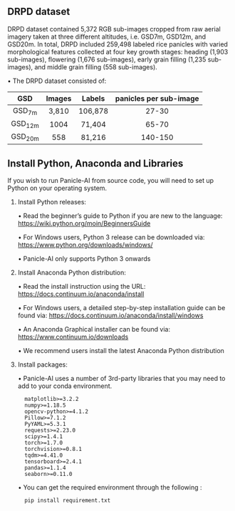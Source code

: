 ## DRPD dataset
DRPD dataset contained 5,372 RGB sub-images cropped from raw aerial imagery taken at three different altitudes, i.e. GSD7m, GSD12m, and GSD20m. In total, DRPD included 259,498 labeled rice panicles with varied morphological features collected at four key growth stages: heading (1,903 sub-images), flowering (1,676 sub-images), early grain filling (1,235 sub-images), and middle grain filling (558 sub-images). 


•   The DRPD dataset consisted of: 

|   GSD | Images | Labels | panicles per sub-image |
| :----: | :----: | :----: | :----: |
| GSD<sub>7m</sub> | 3,810 | 106,878 | 27-30 | 
| GSD<sub>12m</sub> | 1004 | 71,404 | 65-70 |
| GSD<sub>20m</sub> | 558 | 81,216 | 140-150 |


## Install Python, Anaconda and Libraries
If you wish to run Panicle-AI from source code, you will need to set up Python on your operating system. 

1. Install Python releases:
   
   •	Read the beginner’s guide to Python if you are new to the language: 
   https://wiki.python.org/moin/BeginnersGuide
   
   •	For Windows users, Python 3 release can be downloaded via: 
   https://www.python.org/downloads/windows/
   
   •	Panicle-AI only supports Python 3 onwards

2. Install Anaconda Python distribution:
   
   •	Read the install instruction using the URL: https://docs.continuum.io/anaconda/install
   
   •	For Windows users, a detailed step-by-step installation guide can be found via: 
   https://docs.continuum.io/anaconda/install/windows 
   
   •	An Anaconda Graphical installer can be found via: 
   https://www.continuum.io/downloads

   •	We recommend users install the latest Anaconda Python distribution

3. Install packages:

   •  Panicle-AI uses a number of 3rd-party libraries that you may need to add to your conda environment.
   
         matplotlib>=3.2.2
         numpy>=1.18.5
         opencv-python>=4.1.2
         Pillow>=7.1.2
         PyYAML>=5.3.1
         requests>=2.23.0
         scipy>=1.4.1
         torch>=1.7.0
         torchvision>=0.8.1
         tqdm>=4.41.0
         tensorboard>=2.4.1
         pandas>=1.1.4
         seaborn>=0.11.0
    •  You can get the required environment through the following :

         pip install requirement.txt

   
